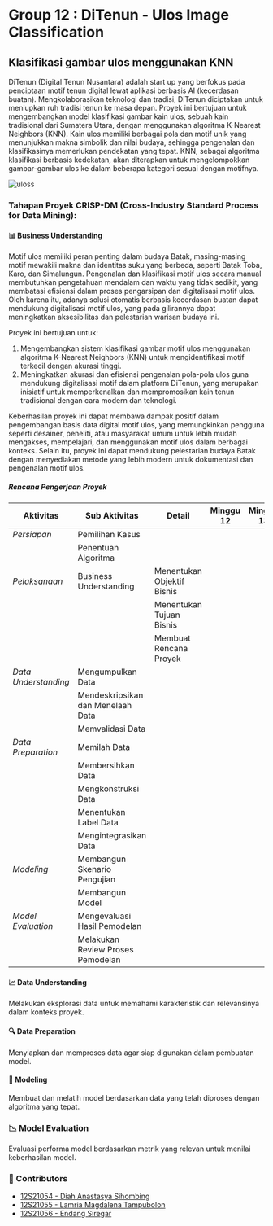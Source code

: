 # Group 12 : DiTenun - Ulos Image Classification
## Klasifikasi gambar ulos menggunakan KNN
DiTenun (Digital Tenun Nusantara) adalah start up yang berfokus pada penciptaan motif tenun digital lewat aplikasi berbasis AI (kecerdasan buatan). Mengkolaborasikan teknologi dan tradisi, DiTenun diciptakan untuk meniupkan ruh tradisi tenun ke masa depan. Proyek ini bertujuan untuk mengembangkan model klasifikasi gambar kain ulos, sebuah kain tradisional dari Sumatera Utara, dengan menggunakan algoritma K-Nearest Neighbors (KNN). Kain ulos memiliki berbagai pola dan motif unik yang menunjukkan makna simbolik dan nilai budaya, sehingga pengenalan dan klasifikasinya memerlukan pendekatan yang tepat. KNN, sebagai algoritma klasifikasi berbasis kedekatan, akan diterapkan untuk mengelompokkan gambar-gambar ulos ke dalam beberapa kategori sesuai dengan motifnya.

![uloss](https://github.com/user-attachments/assets/dad32f32-53d3-4d8b-8684-8056ff139ebb)

### Tahapan Proyek CRISP-DM (Cross-Industry Standard Process for Data Mining):
#### 📊 Business Understanding
Motif ulos memiliki peran penting dalam budaya Batak, masing-masing motif mewakili makna dan identitas suku yang berbeda, seperti Batak Toba, Karo, dan Simalungun. Pengenalan dan klasifikasi motif ulos secara manual membutuhkan pengetahuan mendalam dan waktu yang tidak sedikit, yang membatasi efisiensi dalam proses pengarsipan dan digitalisasi motif ulos. Oleh karena itu, adanya solusi otomatis berbasis kecerdasan buatan dapat mendukung digitalisasi motif ulos, yang pada gilirannya dapat meningkatkan aksesibilitas dan pelestarian warisan budaya ini.

Proyek ini bertujuan untuk:

1. Mengembangkan sistem klasifikasi gambar motif ulos menggunakan algoritma K-Nearest Neighbors (KNN) untuk mengidentifikasi motif terkecil dengan akurasi tinggi.
2. Meningkatkan akurasi dan efisiensi pengenalan pola-pola ulos guna mendukung digitalisasi motif dalam platform DiTenun, yang merupakan inisiatif untuk memperkenalkan dan mempromosikan kain tenun tradisional dengan cara modern dan teknologi.

Keberhasilan proyek ini dapat membawa dampak positif dalam pengembangan basis data digital motif ulos, yang memungkinkan pengguna seperti desainer, peneliti, atau masyarakat umum untuk lebih mudah mengakses, mempelajari, dan menggunakan motif ulos dalam berbagai konteks. Selain itu, proyek ini dapat mendukung pelestarian budaya Batak dengan menyediakan metode yang lebih modern untuk dokumentasi dan pengenalan motif ulos.

##### Rencana Pengerjaan Proyek
| Aktivitas            | Sub Aktivitas            | Detail                                           | Minggu 12               | Minggu 13               | Minggu 14               | Minggu 15               | Minggu 16               |
|----------------------|--------------------------|--------------------------------------------------|-------------------------|-------------------------|-------------------------|-------------------------|-------------------------|
| *Persiapan*        | Pemilihan Kasus          |                                                  |                         |                         |                         |                         |                         |
|                      | Penentuan Algoritma      |                                                  |                         |                         |                         |                         |                         |
| *Pelaksanaan*      | Business Understanding   | Menentukan Objektif Bisnis                       |                         |                         |                         |                         |                         |
|                      |                          | Menentukan Tujuan Bisnis                         |                         |                         |                         |                         |                         |
|                      |                          | Membuat Rencana Proyek                           |                         |                         |                         |                         |                         |
| *Data Understanding*| Mengumpulkan Data       |                                                  |                         |                         |                         |                         |                         |
|                      | Mendeskripsikan dan Menelaah Data |                                         |                         |                         |                         |                         |                         |
|                      | Memvalidasi Data         |                                                  |                         |                         |                         |                         |                         |
| *Data Preparation* | Memilah Data             |                                                  |                         |                         |                         |                         |                         |
|                      | Membersihkan Data        |                                                  |                         |                         |                         |                         |                         |
|                      | Mengkonstruksi Data      |                                                  |                         |                         |                         |                         |                         |
|                      | Menentukan Label Data    |                                                  |                         |                         |                         |                         |                         |
|                      | Mengintegrasikan Data    |                                                  |                         |                         |                         |                         |                         |
| *Modeling*        | Membangun Skenario Pengujian |                                                |                         |                         |                         |                         |                          |
|                      | Membangun Model          |                                                  |                         |                         |                         |                         |                  |
| *Model Evaluation* | Mengevaluasi Hasil Pemodelan |                                              |                         |                         |                         |                         |                       |
|                      | Melakukan Review Proses Pemodelan |                                        |                         |                         |                         |                         |                         

#### 📈 Data Understanding
Melakukan eksplorasi data untuk memahami karakteristik dan relevansinya dalam konteks proyek.

#### 🔍 Data Preparation
Menyiapkan dan memproses data agar siap digunakan dalam pembuatan model.

#### 🤖 Modeling
Membuat dan melatih model berdasarkan data yang telah diproses dengan algoritma yang tepat.

### 📉 Model Evaluation
Evaluasi performa model berdasarkan metrik yang relevan untuk menilai keberhasilan model.

### 👥 Contributors
 - [12S21054 - Diah Anastasya Sihombing](https://github.com/diahanastasya22)
 - [12S21055 - Lamria Magdalena Tampubolon](https://github.com/lamriatamp)
 - [12S21056 - Endang Siregar](https://github.com/endangsiregar)






